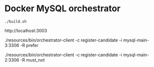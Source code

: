 Docker MySQL orchestrator
========================


```
./build.sh
```


http://localhost:3003

./resources/bin/orchestrator-client -c register-candidate -i mysql-main-3:3306 -R prefer

./resources/bin/orchestrator-client -c register-candidate -i mysql-main-2:3306 -R must_not